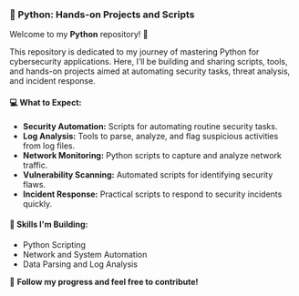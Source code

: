 
### **🔐 Python: Hands-on Projects and Scripts**  

Welcome to my **Python** repository! 🚀  

This repository is dedicated to my journey of mastering Python for cybersecurity applications. Here, I’ll be building and sharing scripts, tools, and hands-on projects aimed at automating security tasks, threat analysis, and incident response.  

#### 💻 **What to Expect:**  
- **Security Automation:** Scripts for automating routine security tasks.  
- **Log Analysis:** Tools to parse, analyze, and flag suspicious activities from log files.  
- **Network Monitoring:** Python scripts to capture and analyze network traffic.  
- **Vulnerability Scanning:** Automated scripts for identifying security flaws.  
- **Incident Response:** Practical scripts to respond to security incidents quickly.  
  

#### 🌱 **Skills I'm Building:**  
- Python Scripting 
- Network and System Automation  
- Data Parsing and Log Analysis  
  

🔗 **Follow my progress and feel free to contribute!**  

